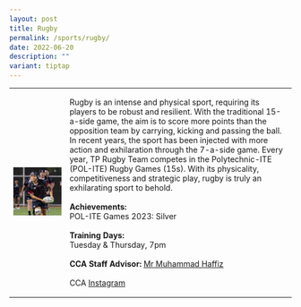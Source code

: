 ```yaml
---
layout: post
title: Rugby
permalink: /sports/rugby/
date: 2022-06-20
description: ""
variant: tiptap
---
```

<table style="minWidth: 50px">
<colgroup>
<col>
<col>
</colgroup>
<tbody>
<tr>
<td rowspan="1" colspan="1">
<div class="isomer-image-wrapper">
<img style="width: 100%" height="auto" width="100%" alt="" src="/images/Sports/Rugby.png">
</div>
</td>
<td rowspan="1" colspan="1">
<p>Rugby is an intense and physical sport, requiring its players to be robust
and resilient. With the traditional 15-a-side game, the aim is to score
more points than the opposition team by carrying, kicking and passing the
ball. In recent years, the sport has been injected with more action and
exhilaration through the 7-a-side game. Every year, TP Rugby Team competes
in the Polytechnic-ITE (POL-ITE) Rugby Games (15s). With its physicality,
competitiveness and strategic play, rugby is truly an exhilarating sport
to behold.
<br>
<br><strong>Achievements:</strong>
<br>POL-ITE Games 2023: Silver
<br>
<br><strong>Training Days:</strong>
<br>Tuesday &amp; Thursday, 7pm
<br>
<br><strong>CCA Staff Advisor:</strong>  <a href="mailto:Muhammad_Haffiz_AMIN@TP.EDU.SG" rel="noopener noreferrer nofollow" target="_blank">Mr Muhammad Haffiz</a>
<br>
<br>CCA <a href="https://www.instagram.com/temasekpolyrugby" rel="noopener noreferrer nofollow" target="_blank">Instagram</a>
</p>
</td>
</tr>
</tbody>
</table>
<p></p>